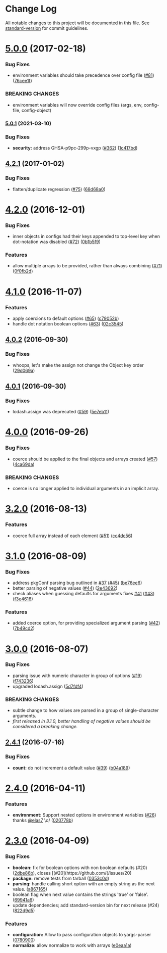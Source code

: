 <h1 id="change-log">Change Log</h1>

<p>All notable changes to this project will be documented in this file. See <a href="https://github.com/conventional-changelog/standard-version">standard-version</a> for commit guidelines.</p>

<p><a name="5.0.0"></a></p>

<h1 id="5.0.0-2017-02-18"><a href="https://github.com/yargs/yargs-parser/compare/v4.2.1...v5.0.0">5.0.0</a> (2017-02-18)</h1>

<h3 id="bug-fixes">Bug Fixes</h3>

<ul>
<li>environment variables should take precedence over config file (<a href="https://github.com/yargs/yargs-parser/issues/81">#81</a>) (<a href="https://github.com/yargs/yargs-parser/commit/76cee1f">76cee1f</a>)</li>
</ul>

<h3 id="breaking-changes">BREAKING CHANGES</h3>

<ul>
<li>environment variables will now override config files (args, env, config-file, config-object)</li>
</ul>

<p><a name="4.2.1"></a></p>

<h3 id="5.0.1-2021-03-10"><a href="https://www.github.com/yargs/yargs-parser/compare/v5.0.0...v5.0.1">5.0.1</a> (2021-03-10)</h3>

<h3 id="bug-fixes">Bug Fixes</h3>

<ul>
<li><strong>security:</strong> address GHSA-p9pc-299p-vxgp (<a href="https://www.github.com/yargs/yargs-parser/issues/362">#362</a>) (<a href="https://www.github.com/yargs/yargs-parser/commit/1c417bd0b42b09c475ee881e36d292af4fa2cc36">1c417bd</a>)</li>
</ul>

<h2 id="4.2.1-2017-01-02"><a href="https://github.com/yargs/yargs-parser/compare/v4.2.0...v4.2.1">4.2.1</a> (2017-01-02)</h2>

<h3 id="bug-fixes">Bug Fixes</h3>

<ul>
<li>flatten/duplicate regression (<a href="https://github.com/yargs/yargs-parser/issues/75">#75</a>) (<a href="https://github.com/yargs/yargs-parser/commit/68d68a0">68d68a0</a>)</li>
</ul>

<p><a name="4.2.0"></a></p>

<h1 id="4.2.0-2016-12-01"><a href="https://github.com/yargs/yargs-parser/compare/v4.1.0...v4.2.0">4.2.0</a> (2016-12-01)</h1>

<h3 id="bug-fixes">Bug Fixes</h3>

<ul>
<li>inner objects in configs had their keys appended to top-level key when dot-notation was disabled (<a href="https://github.com/yargs/yargs-parser/issues/72">#72</a>) (<a href="https://github.com/yargs/yargs-parser/commit/0b1b5f9">0b1b5f9</a>)</li>
</ul>

<h3 id="features">Features</h3>

<ul>
<li>allow multiple arrays to be provided, rather than always combining (<a href="https://github.com/yargs/yargs-parser/issues/71">#71</a>) (<a href="https://github.com/yargs/yargs-parser/commit/0f0fb2d">0f0fb2d</a>)</li>
</ul>

<p><a name="4.1.0"></a></p>

<h1 id="4.1.0-2016-11-07"><a href="https://github.com/yargs/yargs-parser/compare/v4.0.2...v4.1.0">4.1.0</a> (2016-11-07)</h1>

<h3 id="features">Features</h3>

<ul>
<li>apply coercions to default options (<a href="https://github.com/yargs/yargs-parser/issues/65">#65</a>) (<a href="https://github.com/yargs/yargs-parser/commit/c79052b">c79052b</a>)</li>
<li>handle dot notation boolean options (<a href="https://github.com/yargs/yargs-parser/issues/63">#63</a>) (<a href="https://github.com/yargs/yargs-parser/commit/02c3545">02c3545</a>)</li>
</ul>

<p><a name="4.0.2"></a></p>

<h2 id="4.0.2-2016-09-30"><a href="https://github.com/yargs/yargs-parser/compare/v4.0.1...v4.0.2">4.0.2</a> (2016-09-30)</h2>

<h3 id="bug-fixes">Bug Fixes</h3>

<ul>
<li>whoops, let's make the assign not change the Object key order (<a href="https://github.com/yargs/yargs-parser/commit/29d069a">29d069a</a>)</li>
</ul>

<p><a name="4.0.1"></a></p>

<h2 id="4.0.1-2016-09-30"><a href="https://github.com/yargs/yargs-parser/compare/v4.0.0...v4.0.1">4.0.1</a> (2016-09-30)</h2>

<h3 id="bug-fixes">Bug Fixes</h3>

<ul>
<li>lodash.assign was deprecated (<a href="https://github.com/yargs/yargs-parser/issues/59">#59</a>) (<a href="https://github.com/yargs/yargs-parser/commit/5e7eb11">5e7eb11</a>)</li>
</ul>

<p><a name="4.0.0"></a></p>

<h1 id="4.0.0-2016-09-26"><a href="https://github.com/yargs/yargs-parser/compare/v3.2.0...v4.0.0">4.0.0</a> (2016-09-26)</h1>

<h3 id="bug-fixes">Bug Fixes</h3>

<ul>
<li>coerce should be applied to the final objects and arrays created (<a href="https://github.com/yargs/yargs-parser/issues/57">#57</a>) (<a href="https://github.com/yargs/yargs-parser/commit/4ca69da">4ca69da</a>)</li>
</ul>

<h3 id="breaking-changes">BREAKING CHANGES</h3>

<ul>
<li>coerce is no longer applied to individual arguments in an implicit array.</li>
</ul>

<p><a name="3.2.0"></a></p>

<h1 id="3.2.0-2016-08-13"><a href="https://github.com/yargs/yargs-parser/compare/v3.1.0...v3.2.0">3.2.0</a> (2016-08-13)</h1>

<h3 id="features">Features</h3>

<ul>
<li>coerce full array instead of each element (<a href="https://github.com/yargs/yargs-parser/issues/51">#51</a>) (<a href="https://github.com/yargs/yargs-parser/commit/cc4dc56">cc4dc56</a>)</li>
</ul>

<p><a name="3.1.0"></a></p>

<h1 id="3.1.0-2016-08-09"><a href="https://github.com/yargs/yargs-parser/compare/v3.0.0...v3.1.0">3.1.0</a> (2016-08-09)</h1>

<h3 id="bug-fixes">Bug Fixes</h3>

<ul>
<li>address pkgConf parsing bug outlined in <a href="https://github.com/yargs/yargs-parser/issues/37">#37</a> (<a href="https://github.com/yargs/yargs-parser/issues/45">#45</a>) (<a href="https://github.com/yargs/yargs-parser/commit/be76ee6">be76ee6</a>)</li>
<li>better parsing of negative values (<a href="https://github.com/yargs/yargs-parser/issues/44">#44</a>) (<a href="https://github.com/yargs/yargs-parser/commit/2e43692">2e43692</a>)</li>
<li>check aliases when guessing defaults for arguments fixes <a href="https://github.com/yargs/yargs-parser/issues/41">#41</a> (<a href="https://github.com/yargs/yargs-parser/issues/43">#43</a>) (<a href="https://github.com/yargs/yargs-parser/commit/f3e4616">f3e4616</a>)</li>
</ul>

<h3 id="features">Features</h3>

<ul>
<li>added coerce option, for providing specialized argument parsing (<a href="https://github.com/yargs/yargs-parser/issues/42">#42</a>) (<a href="https://github.com/yargs/yargs-parser/commit/7b49cd2">7b49cd2</a>)</li>
</ul>

<p><a name="3.0.0"></a></p>

<h1 id="3.0.0-2016-08-07"><a href="https://github.com/yargs/yargs-parser/compare/v2.4.1...v3.0.0">3.0.0</a> (2016-08-07)</h1>

<h3 id="bug-fixes">Bug Fixes</h3>

<ul>
<li>parsing issue with numeric character in group of options (<a href="https://github.com/yargs/yargs-parser/issues/19">#19</a>) (<a href="https://github.com/yargs/yargs-parser/commit/f743236">f743236</a>)</li>
<li>upgraded lodash.assign (<a href="https://github.com/yargs/yargs-parser/commit/5d7fdf4">5d7fdf4</a>)</li>
</ul>

<h3 id="breaking-changes">BREAKING CHANGES</h3>

<ul>
<li>subtle change to how values are parsed in a group of single-character arguments.</li>
<li><em>first released in 3.1.0, better handling of negative values should be considered a breaking change.</em></li>
</ul>

<p><a name="2.4.1"></a></p>

<h2 id="2.4.1-2016-07-16"><a href="https://github.com/yargs/yargs-parser/compare/v2.4.0...v2.4.1">2.4.1</a> (2016-07-16)</h2>

<h3 id="bug-fixes">Bug Fixes</h3>

<ul>
<li><strong>count:</strong> do not increment a default value (<a href="https://github.com/yargs/yargs-parser/issues/39">#39</a>) (<a href="https://github.com/yargs/yargs-parser/commit/b04a189">b04a189</a>)</li>
</ul>

<p><a name="2.4.0"></a></p>

<h1 id="2.4.0-2016-04-11"><a href="https://github.com/yargs/yargs-parser/compare/v2.3.0...v2.4.0">2.4.0</a> (2016-04-11)</h1>

<h3 id="features">Features</h3>

<ul>
<li><strong>environment:</strong> Support nested options in environment variables (<a href="https://github.com/yargs/yargs-parser/issues/26">#26</a>) thanks <a href="https://github.com/elas7">@elas7</a> \o/ (<a href="https://github.com/yargs/yargs-parser/commit/020778b">020778b</a>)</li>
</ul>

<p><a name="2.3.0"></a></p>

<h1 id="2.3.0-2016-04-09"><a href="https://github.com/yargs/yargs-parser/compare/v2.2.0...v2.3.0">2.3.0</a> (2016-04-09)</h1>

<h3 id="bug-fixes">Bug Fixes</h3>

<ul>
<li><strong>boolean:</strong> fix for boolean options with non boolean defaults (#20) (<a href="https://github.com/yargs/yargs-parser/commit/2dbe86b">2dbe86b</a>), closes [(#20](https://github.com/(/issues/20)</li>
<li><strong>package:</strong> remove tests from tarball (<a href="https://github.com/yargs/yargs-parser/commit/0353c0d">0353c0d</a>)</li>
<li><strong>parsing:</strong> handle calling short option with an empty string as the next value. (<a href="https://github.com/yargs/yargs-parser/commit/a867165">a867165</a>)</li>
<li>boolean flag when next value contains the strings 'true' or 'false'. (<a href="https://github.com/yargs/yargs-parser/commit/69941a6">69941a6</a>)</li>
<li>update dependencies; add standard-version bin for next release (#24) (<a href="https://github.com/yargs/yargs-parser/commit/822d9d5">822d9d5</a>)</li>
</ul>

<h3 id="features">Features</h3>

<ul>
<li><strong>configuration:</strong> Allow to pass configuration objects to yargs-parser (<a href="https://github.com/yargs/yargs-parser/commit/0780900">0780900</a>)</li>
<li><strong>normalize:</strong> allow normalize to work with arrays (<a href="https://github.com/yargs/yargs-parser/commit/e0eaa1a">e0eaa1a</a>)</li>
</ul>
